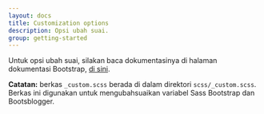 ```yaml
---
layout: docs
title: Customization options
description: Opsi ubah suai.
group: getting-started
---
```


Untuk opsi ubah suai, silakan baca dokumentasinya di halaman dokumentasi Bootstrap, [di sini](https://v4-alpha.getbootstrap.com/getting-started/options/).

**Catatan:** berkas `_custom.scss` berada di dalam direktori `scss/_custom.scss`. Berkas ini digunakan untuk mengubahsuaikan variabel Sass Bootstrap dan Bootsblogger.
